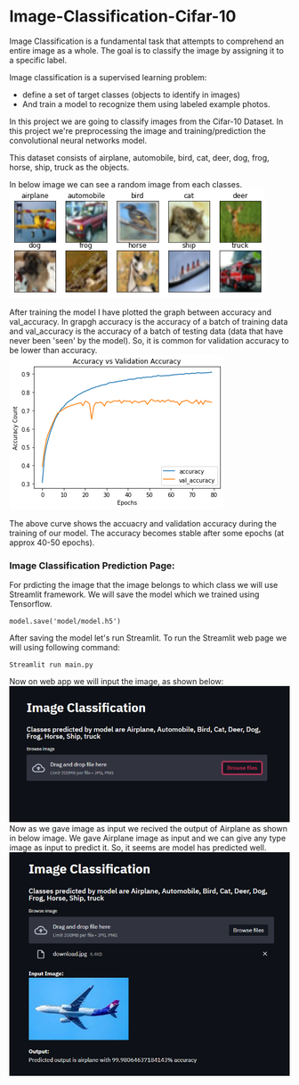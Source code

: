 # Image-Classification-Cifar-10

Image Classification is a fundamental task that attempts to comprehend an entire image as a whole. 
The goal is to classify the image by assigning it to a specific label.

Image classification is a supervised learning problem: 
* define a set of target classes (objects to identify in images)
* And train a model to recognize them using labeled example photos.

In this project we are going to classify images from the Cifar-10 Dataset. In this project we're preprocessing the image and training/prediction the convolutional neural networks model.

This dataset consists of airplane, automobile, bird, cat, deer, dog, frog, horse, ship, truck as the objects.

In below image we can see a random image from each classes.
![classes](https://github.com/rohan300557/Image-Classification-Cifar-10/blob/main/src/classes_plot.png)

After training the model I have plotted the graph between accuracy and val_accuracy. 
In grapgh accuracy is the accuracy of a batch of training data and val_accuracy is the accuracy of a batch of testing data (data that have never been 'seen' by the model). So, it is common for validation accuracy to be lower than accuracy. 
![accuracy plot](https://github.com/rohan300557/Image-Classification-Cifar-10/blob/main/src/accuracy_graph.png)

The above curve shows the accuacry and validation accuracy during the training of our model. The accuracy becomes stable after some epochs (at approx 40-50 epochs).
### Image Classification Prediction Page:
For prdicting the image that the image belongs to which class we will use Streamlit framework.
We will save the model which we trained using Tensorflow.

    model.save('model/model.h5')

After saving the model let's run Streamlit. To run the Streamlit web page we will using following command:

    Streamlit run main.py
Now on web app we will input the image, as shown below:
![input](https://github.com/rohan300557/Image-Classification-Cifar-10/blob/main/src/web_page_1.png)
Now as we gave image as input we recived the output of Airplane as shown in below image. We gave Airplane image as input and we can give any type image as input to predict it. So, it seems are model has predicted well.
![output](https://github.com/rohan300557/Image-Classification-Cifar-10/blob/main/src/web_page_2.png)
